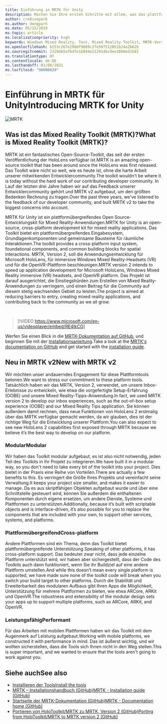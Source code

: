 ```yaml
---
title: Einführung in MRTK für Unity
description: Machen Sie Ihre ersten Schritte mit allem, was das plattformübergreifende Mixed Reality-Toolkit für neue Mixed Reality-Entwickler bereithält.
author: cre8ivepark
ms.author: dongpark
ms.date: 05/15/2019
ms.topic: article
ms.localizationpriority: high
keywords: Windows Mixed Reality, Test, Mixed Reality Toolkit, MRTK-Version 2, MRTK, Tools, SDK, HoloLens, HoloLens 2, Mixed Reality-Headset, Windows Mixed Reality-Headset, Virtual Reality-Headset, plattformübergreifend
ms.openlocfilehash: b153c267e20b0f9609c2fe507512051b24a2b62b
ms.sourcegitcommit: 2329db5a76dfe1b844e21291dbc8ee3888ed1b81
ms.translationtype: HT
ms.contentlocale: de-DE
ms.lasthandoff: 01/08/2021
ms.locfileid: "98008829"
---
```

# <a name="introducing-mrtk-for-unity"></a><span data-ttu-id="b67c3-104">Einführung in MRTK für Unity</span><span class="sxs-lookup"><span data-stu-id="b67c3-104">Introducing MRTK for Unity</span></span>

![MRTK](../../design/images/MRTK_UX_Hero.png)

## <a name="what-is-mixed-reality-toolkit-mrtk"></a><span data-ttu-id="b67c3-106">Was ist das Mixed Reality Toolkit (MRTK)?</span><span class="sxs-lookup"><span data-stu-id="b67c3-106">What is Mixed Reality Toolkit (MRTK)?</span></span>

<span data-ttu-id="b67c3-107">MRTK ist ein fantastisches Open-Source-Toolkit, das seit der ersten Veröffentlichung der HoloLens verfügbar ist.</span><span class="sxs-lookup"><span data-stu-id="b67c3-107">MRTK is an amazing open-source toolkit that has been around since the HoloLens was first released.</span></span> <span data-ttu-id="b67c3-108">Das Toolkit wäre nicht so weit, wie es heute ist, ohne die harte Arbeit unserer mitwirkenden Entwicklercommunity.</span><span class="sxs-lookup"><span data-stu-id="b67c3-108">The toolkit wouldn't be where it is today without the hard work of our contributing developer community.</span></span> <span data-ttu-id="b67c3-109">In Lauf der letzten drei Jahre haben wir auf das Feedback unserer Entwicklercommunity gehört und MRTK v2 aufgebaut, um den größten Bedenken Rechnung zu tragen.</span><span class="sxs-lookup"><span data-stu-id="b67c3-109">Over the past three years, we've listened to the feedback of our developer community, and built MRTK v2 to take the biggest concerns into account.</span></span>  

<span data-ttu-id="b67c3-110">MRTK für Unity ist ein plattformübergreifendes Open Source-Entwicklungskit für Mixed Reality-Anwendungen.</span><span class="sxs-lookup"><span data-stu-id="b67c3-110">MRTK for Unity is an open-source, cross-platform development kit for mixed reality applications.</span></span> <span data-ttu-id="b67c3-111">Das Toolkit bietet ein plattformübergreifendes Eingabesystem, Grundlagenkomponenten und gemeinsame Bausteine für räumliche Interaktionen.</span><span class="sxs-lookup"><span data-stu-id="b67c3-111">The toolkit provides a cross-platform input system, foundational components, and common building blocks for spatial interactions.</span></span> <span data-ttu-id="b67c3-112">MRTK, Version 2, soll die Anwendungsentwicklung für Microsoft HoloLens, für immersive Windows Mixed Reality-Headsets (VR) und für die OpenVR-Plattform beschleunigen.</span><span class="sxs-lookup"><span data-stu-id="b67c3-112">MRTK version 2 intends to speed up application development for Microsoft HoloLens, Windows Mixed Reality immersive (VR) headsets, and OpenVR platform.</span></span> <span data-ttu-id="b67c3-113">Das Projekt ist darauf ausgerichtet, die Einstiegshürden zum Erstellen von Mixed Reality-Anwendungen zu verringern, und einen Beitrag für die Community auf diesem stetig wachsenden Gebiet zu leisten.</span><span class="sxs-lookup"><span data-stu-id="b67c3-113">The project is aimed at reducing barriers to entry, creating mixed reality applications, and contributing back to the community as we all grow.</span></span>

<br>

> [!VIDEO https://www.microsoft.com/en-us/videoplayer/embed/RE4IkCG]

<span data-ttu-id="b67c3-114">Werfen Sie einen Blick in die [MRTK-Dokumentation auf GitHub](https://microsoft.github.io/MixedRealityToolkit-Unity/README.html), und beginnen Sie mit der [Installationsanleitung](https://microsoft.github.io/MixedRealityToolkit-Unity/Documentation/Installation.html).</span><span class="sxs-lookup"><span data-stu-id="b67c3-114">Take a look at the [MRTK's documentation on GitHub](https://microsoft.github.io/MixedRealityToolkit-Unity/README.html) and get started with the [installation guide](https://microsoft.github.io/MixedRealityToolkit-Unity/Documentation/Installation.html).</span></span>


## <a name="new-with-mrtk-v2"></a><span data-ttu-id="b67c3-115">Neu in MRTK v2</span><span class="sxs-lookup"><span data-stu-id="b67c3-115">New with MRTK v2</span></span>

<span data-ttu-id="b67c3-116">Wir möchten unser andauerndes Engagement für diese Plattformtools betonen.</span><span class="sxs-lookup"><span data-stu-id="b67c3-116">We want to stress our commitment to these platform tools.</span></span>  <span data-ttu-id="b67c3-117">Tatsächlich haben wir das MRTK, Version 2, verwendet, um unsere Inbox-Erlebnisse zu entwickeln, wie etwa die vorgefertigte Setup-Erfahrung (OOBE) und unsere Mixed Reality-Tipps-Anwendung.</span><span class="sxs-lookup"><span data-stu-id="b67c3-117">In fact, we used MRTK version 2 to develop our inbox experiences, such as the out-of-box setup experience (OOBE) and our Mixed Reality Tips application.</span></span> <span data-ttu-id="b67c3-118">Sie können außerdem damit rechnen, dass neue Funktionen von HoloLens 2 erstmalig über das MRTK verfügbar gemacht werden, da wir glauben, dies ist der richtige Weg für die Entwicklung unserer Plattform.</span><span class="sxs-lookup"><span data-stu-id="b67c3-118">You can also expect to see new HoloLens 2 capabilities first exposed through MRTK because we believe it’s the best way to develop on our platform.</span></span> 

### <a name="modular"></a><span data-ttu-id="b67c3-119">Modular</span><span class="sxs-lookup"><span data-stu-id="b67c3-119">Modular</span></span>

<span data-ttu-id="b67c3-120">Wir haben das Toolkit modular aufgebaut, es ist also nicht notwendig, jeden Teil des Toolkits in Ihr Projekt zu integrieren.</span><span class="sxs-lookup"><span data-stu-id="b67c3-120">We have built it in a modular way, so you don't need to take every bit of the toolkit into your project.</span></span>  <span data-ttu-id="b67c3-121">Dies bietet in der Praxis eine Reihe von Vorteilen.</span><span class="sxs-lookup"><span data-stu-id="b67c3-121">There are actually a few benefits to this.</span></span>  <span data-ttu-id="b67c3-122">Es verringert die Größe Ihres Projekts und vereinfacht seine Verwaltung.</span><span class="sxs-lookup"><span data-stu-id="b67c3-122">It keeps your project size smaller, and makes it easier to manage.</span></span>  <span data-ttu-id="b67c3-123">Da es aus skriptfähigen Objekten aufgebaut wurde und über eine Schnittstelle gesteuert wird, können Sie außerdem die enthaltenen Komponenten durch eigene ersetzen, um andere Dienste, Systeme und Plattformen zu unterstützen.</span><span class="sxs-lookup"><span data-stu-id="b67c3-123">Additionally, because it’s built with scriptable objects and is interface-driven, it’s also possible for you to replace the components that are included with your own, to support other services, systems, and platforms.</span></span>

### <a name="cross-platform"></a><span data-ttu-id="b67c3-124">Plattformübergreifend</span><span class="sxs-lookup"><span data-stu-id="b67c3-124">Cross-platform</span></span>

<span data-ttu-id="b67c3-125">Andere Plattformen sind ein Thema, denn das Toolkit bietet plattformübergreifende Unterstützung.</span><span class="sxs-lookup"><span data-stu-id="b67c3-125">Speaking of other platforms, it has cross-platform support.</span></span>  <span data-ttu-id="b67c3-126">Das bedeutet zwar nicht, dass jede einzelne Plattform unterstützt wird, wir haben aber sichergestellt, dass der Code des Toolkits auch dann funktioniert, wenn Sie ihr Buildziel auf eine andere Plattform umstellen.</span><span class="sxs-lookup"><span data-stu-id="b67c3-126">And while this doesn’t mean every single platform is supported, we have made sure none of the toolkit code will break when you switch your build target to other platforms.</span></span>  <span data-ttu-id="b67c3-127">Durch die Stabilität und Erweiterbarkeit des modularen Aufbaus gibt Ihren Apps die Möglichkeit, Unterstützung für mehrere Plattformen zu bieten, wie etwa ARCore, ARKit und OpenVR.</span><span class="sxs-lookup"><span data-stu-id="b67c3-127">The robustness and extensibility of the modular design sets your apps up to support multiple platforms, such as ARCore, ARKit, and OpenVR.</span></span>

### <a name="performant"></a><span data-ttu-id="b67c3-128">Leistungsfähig</span><span class="sxs-lookup"><span data-stu-id="b67c3-128">Performant</span></span>

<span data-ttu-id="b67c3-129">Für das Arbeiten mit mobilen Plattformen haben wir das Toolkit mit dem Augenmerk auf Leistung aufgebaut.</span><span class="sxs-lookup"><span data-stu-id="b67c3-129">Working with mobile platforms, we constructed it with performance in mind.</span></span>  <span data-ttu-id="b67c3-130">Das ist äußerst wichtig, und wir wollten sicherstellen, dass die Tools sich Ihnen nicht in den Weg stellen.</span><span class="sxs-lookup"><span data-stu-id="b67c3-130">This is super important, and we wanted to ensure that the tools aren't going to work against you.</span></span>

## <a name="see-also"></a><span data-ttu-id="b67c3-131">Siehe auch</span><span class="sxs-lookup"><span data-stu-id="b67c3-131">See also</span></span>

* [<span data-ttu-id="b67c3-132">Installieren der Tools</span><span class="sxs-lookup"><span data-stu-id="b67c3-132">Install the tools</span></span>](../install-the-tools.md)
* [<span data-ttu-id="b67c3-133">MRTK – Installationshandbuch (GitHub)</span><span class="sxs-lookup"><span data-stu-id="b67c3-133">MRTK - Installation guide (GitHub)</span></span>](https://microsoft.github.io/MixedRealityToolkit-Unity/Documentation/Installation.html)
* [<span data-ttu-id="b67c3-134">Startseite der MRTK-Dokumentation (GitHub)</span><span class="sxs-lookup"><span data-stu-id="b67c3-134">MRTK - Documentation home (GitHub)</span></span>](https://microsoft.github.io/MixedRealityToolkit-Unity/README.html)
* [<span data-ttu-id="b67c3-135">Portieren von HoloToolkit/MRTK zu MRTK, Version 2 (GitHub)</span><span class="sxs-lookup"><span data-stu-id="b67c3-135">Porting from HoloToolkit/MRTK to MRTK version 2 (GitHub)</span></span>](https://microsoft.github.io/MixedRealityToolkit-Unity/Documentation/HTKToMRTKPortingGuide.html)
